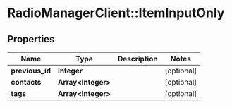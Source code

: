 # RadioManagerClient::ItemInputOnly

## Properties
Name | Type | Description | Notes
------------ | ------------- | ------------- | -------------
**previous_id** | **Integer** |  | [optional] 
**contacts** | **Array&lt;Integer&gt;** |  | [optional] 
**tags** | **Array&lt;Integer&gt;** |  | [optional] 


